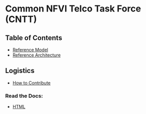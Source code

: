 # Common NFVI Telco Task Force (CNTT)

## Table of Contents
* [Reference Model](doc/ref_model)
* [Reference Architecture](doc/ref_arch)

## Logistics
* [How to Contribute](logistics)

### Read the Docs:
* [HTML](https://cntt-n.github.io/CNTT/) 
